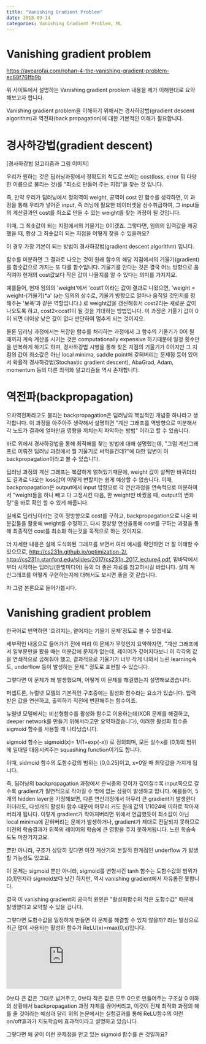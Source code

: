 ```yaml
---
title: "Vanishing Gradient Problem"
date: 2018-09-14
categories: Vanishing Gradient Problem, ML
---
```

# Vanishing gradient problem 

https://ayearofai.com/rohan-4-the-vanishing-gradient-problem-ec68f76ffb9b

위 사이트에서 설명하는 Vanishing gradient problem 내용을 제가 이해한대로 요약해보고자 합니다.

Vanishing gradient problem을 이해하기 위해서는 경사하강법(gradient descent algorithm)과 역전파(back propagation)에 대한 기본적인 이해가 필요합니다.


# 경사하강법(gradient descent)

[경사하강법 알고리즘과 그림 이미지]

우리가 원하는 것은 딥러닝과정에서 정확도의 척도로 쓰이는 cost(loss, error 뭐 다양한 이름으로 불리는 것)를 "최소로 만들어 주는 지점"을 찾는 것 입니다. 

즉, 만약 우리가 딥러닝에서 정의역이 weight, 공역이 cost 인 함수를 생각하면, 이 과정을 통해 우리가 넣어준 input, 즉 러닝에 필요한 데이터셋을 상수취급하여, 그 input들의 계산결과인 cost를 최소로 만들 수 있는 weight를 찾는 과정이 될 것입니다. 


이때, 그 최솟값이 되는 지점에서의 기울기는 0이겠죠. 그렇다면, 임의의 입력값을 제공했을 때, 항상 그 최솟값이 되는 지점을 어떻게 찾을 수 있을까요?

이 경우 가장 기본이 되는 방법이 경사하강법(gradient descent algorithm) 입니다.

함수를 미분하면 그 결과로 나오는 것이 원래 함수의 해당 지점에서의 기울기(gradient)를 함숫값으로 가지는 또 다를 함수입니다.
기울기를 안다는 것은 결국 어느 방향으로 움직여야 현재의 cost값보다 작은 값이 나올지를 알 수 있다는 의미를 가지지요.

예를들어, 현재 임의의 'weight'에서 'cost1'이라는 값이 결과로 나왔으면, 
'weight = weight-(기울기)*a' (a는 임의의 상수로, 기울기 방향으로 얼마나 움직일 것인지를 정해주는 '보폭'과 같은 역할입니다.)
로 weight값을 갱신해줘서 cost2라는 새로운 값이 나오도록 하고, cost2<cost1이 될 것을 기대하는 방법입니다.
이 과정은 기울기 값이 0이 되면 더이상 낮은 값이 없다 판단하여 멈추게 되는 것이지요.

물론 딥러닝 과정에서는 복잡한 함수를 처리하는 과정에서 그 함수의 기울기가 0이 될 때까지 계속 계산을 시키는 것은 computationally expensive 하기때문에 일정 횟수만을 반복하게 하기도 하며, 경사하강법 시행을 통해 찾은 지점의 기울기가 0이지만 그 지점의 값이 최소값은 아닌 local minima, saddle point에 갖혀버리는 문제점 등이 있어서 확률적 경사하강법(Stochastic gradient descent), AbaGrad, Adam, momentum 등의 다른 최적화 알고리즘들 역시 존재합니다.


# 역전파(backpropagation)

오차역전파라고도 불리는 backpropagation은 딥러닝의 핵심적인 개념중 하나라고 생각합니다.
이 과정을 아주아주 생략해서 설명하면 "계산 그래프를 역방향으로 미분해서 각 노드가 결과에 얼마만큼 영향을 끼치는지 파악하는 방법" 이라고 할 수 있습니다.

바로 위에서 경사하강법을 통해 최적해를 찾는 방법에 대해 설명했는데, "그럼 계산그래프로 이뤄진 딥러닝 과정에서 뭘 기울기로 써먹을건데?"에 대한 답변이 이 backpropagation이라고 볼 수 있습니다.

딥러닝 과정의 계산 그래프는 복잡하게 얽혀있기때문에, weight 값이 살짝만 바뀌더라도 결과로 나오는 loss값이 어떻게 변할지는 쉽게 예상할 수 없습니다. 이때, backpropagation은 output에서 input 방향으로 각 연산과정을 연속적으로 미분하여서 "weight들을 하나 빼고 다 고정시킨 다음, 한 weight만 바꿨을 때, output의 변화량"을 바로 확인 할 수 있게 해줍니다.

실제로 딥러닝이라는 것이 정방향으로 cost를 구하고, backpropagation으로 나온 미분값들을 활용해 weight를 수정하고, 다시 정방향 연산을통해 cost를 구하는 과정을 통해 최종적인 cost를 최소화 하는것을 목적으로 하는 것이지요.

더 자세한 내용은 실제 도식화된 그래프를 보면서 여러 예시를 확인하면 더 잘 이해할 수 있으므로, http://cs231n.github.io/optimization-2/, http://cs231n.stanford.edu/slides/2017/cs231n_2017_lecture4.pdf, 밑바닥에서부터 시작하는 딥러닝(한빛미디어) 등의 더 좋은 자료를 참고하시길 바랍니다. 실제 계산그래프를 어떻게 구현하는지에 대해서도 보시면 좋을 것 같습니다.


자 그럼 본론으로 들어가봅시다.

# Vanishing gradient problem 

한국어로 번역하면 '흐려지는, 옅어지는 기울기 문제'정도로 볼 수 있겠네요.

세부적인 내용으로 들어가기 전에 미리 이 문제가 무엇인지 요약하자면, "계산 그래프에서 일부분만을 봤을 때는 미분값에 문제가 없는데, 레이어가 깊어지다보니 이 각각의 값을 연쇄적으로 곱해줘야 했고, 결과적으로 기울기가 너무 작게 나와서 느린 learning속도, underflow 등이 발생하는 문제." 정도로 표현할 수 있습니다.

그렇다면 이 문제가 왜 발생했으며, 어떻게 이 문제를 해결했는지 설명해보겠습니다.

퍼셉트론, 뉴럴넷 모델의 기본적인 구조중에는 활성화 함수라는 요소가 있습니다. 입력받은 값을 연산하고, 출력하기 직전에 변환해주는 함수이죠.

뉴럴넷 모델에서는 비선형함수를 활성화 함수로 이용하는데(XOR 문제를 해결하고, deeper network를 만들기 위해서라고만 요약하겠습니다), 이러한 활성화 함수중 sigmoid 함수를 사용할 때 나타났습니다.

sigmoid 함수는 sigmoid(x)= 1/(1+exp(-x)) 로 정의되며, 모든 실수x를 (0,1)의 범위에 일대일 대응시켜주는 squashing function이기도 합니다.

이때, sidmoid 함수의 도함수값의 범위는 (0,0.25]이고, x=0일 때 최댓값을 가지게 됩니다.

즉, 딥러닝의 backpropagation 과정에서 은닉층의 깊이가 깊어질수록 input쪽으로 갈수록 gradient가 필연적으로 작아질 수 밖에 없는 상황이 발생하고 맙니다. 예를들어, 5개의 hidden layer을 가정해보면, 다른 연산과정에서 아무리 큰 gradient가 발생한다 하더라도, 다섯개의 활성화 함수 때문에 아무리 커도 원래 값의 1/1024배 이하로 작아져버리게 됩니다. 이렇게 gradient가 작아져버리면 위에서 언급했듯이 최소값이 아닌 local minima에 갇혀버리는 문제가 발생하거나, gradient가 제대로 전달되지 못하므로 이전의 학습결과가 뒤쪽의 레이어의 학습에 큰 영향을 주지 못하게됩니다. 느린 학습속도도 마찬가지고요.

뿐만 아니라, 구조가 상당히 깊다면 이진 계산기의 본질적 한계점인 underflow 가 발생할 가능성도 있고요.

이 문제는 sigmoid 뿐만 아니라, sigmoid를 변형시킨 tanh 함수는 도함수값의 범위가 (0,1]인지라 sigmoid보다 낫긴 하지만, 역시 vanishing gradient에서 자유롭진 못합니다.

결국 이 vanishing gradient의 궁극적 원인은 "활성화함수의 작은 도함수값" 때문에 발생했다고 요약할 수 있을 겁니다.

그렇다면 도함수값을 일정하게 만들면 이 문제를 해결할 수 있지 않을까? 라는 발상으로 최근 많이 사용되는 활성화 함수가 ReLU(x)=max(0,x)입니다.![ReLU Paper](https://www.utc.fr/~bordesan/dokuwiki/_media/en/glorot10nipsworkshop.pdf)

0보다 큰 값은 그대로 넘겨주고, 0보다 작은 값은 모두 0으로 만들어주는 구조상 0 이하의 상황에서 backpropagation 과정 자체를 끊어버리고, 이것이 전체 최적화 과정의 해를 줄 것이라는 예상과 달리 위의 논문에서는 실험결과를 통해  ReLU함수의 이런 on/off효과가 지도학습에 효과적이라고 설명하고 있습니다.


그렇다면 왜 굳이 이런 문제점을 안고 있는 sigmoid 함수를 쓴 것일까요?

